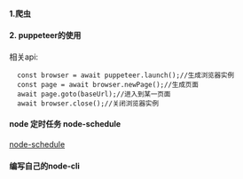 #### 1.爬虫

#### 2. puppeteer的使用

>
  相关api:
  ```
    const browser = await puppeteer.launch();//生成浏览器实例
    const page = await browser.newPage();//生成页面
    await page.goto(baseUrl);//进入到某一页面
    await browser.close();//关闭浏览器实例
  ```
>
#### node 定时任务 node-schedule
>
  [node-schedule](https://github.com/node-schedule/node-schedule)
>

#### 编写自己的node-cli